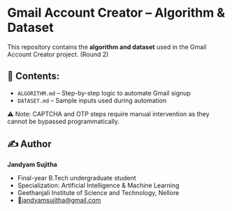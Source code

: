 # Gmail Account Creator – Algorithm & Dataset

This repository contains the **algorithm and dataset** used in the Gmail Account Creator project. (Round 2)

## 📌 Contents:
- `ALGORITHM.md` – Step-by-step logic to automate Gmail signup
- `DATASET.md` – Sample inputs used during automation

⚠️ Note: CAPTCHA and OTP steps require manual intervention as they cannot be bypassed programmatically.


## ✍️ Author

**Jandyam Sujitha**  
- Final-year B.Tech undergraduate student  
- Specialization: Artificial Intelligence & Machine Learning  
- Geethanjali Institute of Science and Technology, Nellore
- 📧jandyamsujitha@gmail.com

